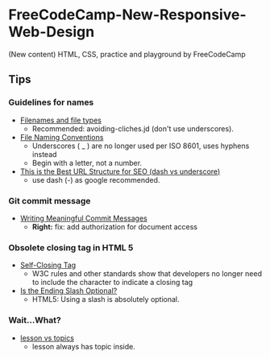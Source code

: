 # FreeCodeCamp-New-Responsive-Web-Design
(New content) HTML, CSS, practice and playground by FreeCodeCamp

## Tips
### Guidelines for names
- [Filenames and file types](https://developers.google.com/style/filenames)
  - Recommended: avoiding-cliches.jd (don't use underscores).
- [File Naming Conventions](https://www.rothschillermd.com/file-naming-conventions/)
  - Underscores ( _ ) are no longer used per ISO 8601, uses hyphens instead
  - Begin with a letter, not a number.
- [This is the Best URL Structure for SEO (dash vs underscore)](https://www.youtube.com/watch?v=AVh8_TwAF70)
  - use dash (-) as google recommended.

### Git commit message
- [Writing Meaningful Commit Messages](https://reflectoring.io/meaningful-commit-messages/#:~:text=Commit%20messages%20are%20a%20way,changes%20related%20to%20a%20bug.)
    - **Right:** fix: add authorization for document access

### Obsolete closing tag in HTML 5
- [Self-Closing Tag](https://www.techopedia.com/definition/31857/self-closing-tag#:~:text=A%20self%2Dclosing%20tag%20is,tag%20enclosed%20in%20sideways%20carets.)
  -  W3C rules and other standards show that developers no longer need to include the character to indicate a closing tag
-  [Is the Ending Slash Optional?](https://www.scaler.com/topics/self-closing-tags-in-html/)
   -  HTML5: Using a slash is absolutely optional.

### Wait...What?
- [lesson vs topics](https://asklexph.com/lesson-vs-topics/)
  - lesson always has topic inside.
